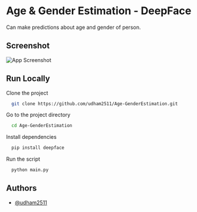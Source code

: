 
# Age & Gender Estimation - DeepFace

Can make predictions about age and gender of person.
## Screenshot

![App Screenshot](https://via.placeholder.com/468x300?text=App+Screenshot+Here)
## Run Locally

Clone the project

```bash
  git clone https://github.com/udham2511/Age-GenderEstimation.git
```

Go to the project directory

```bash
  cd Age-GenderEstimation
```

Install dependencies

```bash
  pip install deepface
```

Run the script

```bash
  python main.py
```


## Authors

- [@udham2511](https://www.github.com/udham2511)

